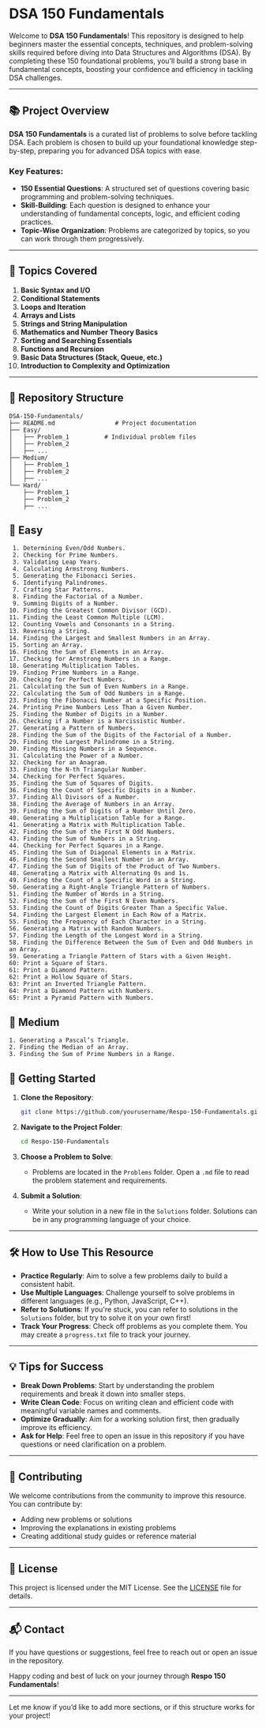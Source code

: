 # DSA 150 Fundamentals

Welcome to **DSA 150 Fundamentals**! This repository is designed to help beginners master the essential concepts, techniques, and problem-solving skills
required before diving into Data Structures and Algorithms (DSA). By completing these 150 foundational problems, you’ll build a strong base in fundamental 
concepts, boosting your confidence and efficiency in tackling DSA challenges.

---

## 📚 Project Overview

**DSA 150 Fundamentals** is a curated list of problems to solve before tackling DSA. Each problem is chosen to build up your foundational knowledge step-by-step, 
preparing you for advanced DSA topics with ease.

### Key Features:
- **150 Essential Questions**: A structured set of questions covering basic programming and problem-solving techniques.
- **Skill-Building**: Each question is designed to enhance your understanding of fundamental concepts, logic, and efficient coding practices.
- **Topic-Wise Organization**: Problems are categorized by topics, so you can work through them progressively.

---

## 📝 Topics Covered

1. **Basic Syntax and I/O**
2. **Conditional Statements**
3. **Loops and Iteration**
4. **Arrays and Lists**
5. **Strings and String Manipulation**
6. **Mathematics and Number Theory Basics**
7. **Sorting and Searching Essentials**
8. **Functions and Recursion**
9. **Basic Data Structures (Stack, Queue, etc.)**
10. **Introduction to Complexity and Optimization**

---

## 📂 Repository Structure

```
DSA-150-Fundamentals/
├── README.md                 # Project documentation
├── Easy/
│   ├── Problem_1          # Individual problem files
│   ├── Problem_2
│   ├── ...
├── Medium/
│   ├── Problem_1         
│   ├── Problem_2         
│   ├── ...
└── Hard/
    ├── Problem_1
    ├── Problem_2
    ├── ...
```
## 📂 Easy
     1. Determining Even/Odd Numbers.  
     2. Checking for Prime Numbers.  
     3. Validating Leap Years.
     4. Calculating Armstrong Numbers.
     5. Generating the Fibonacci Series. 
     6. Identifying Palindromes.  
     7. Crafting Star Patterns.
     8. Finding the Factorial of a Number.  
     9. Summing Digits of a Number.
    10. Finding the Greatest Common Divisor (GCD).
    11. Finding the Least Common Multiple (LCM).
    12. Counting Vowels and Consonants in a String.
    13. Reversing a String.
    14. Finding the Largest and Smallest Numbers in an Array. 
    15. Sorting an Array.
    16. Finding the Sum of Elements in an Array.
    17. Checking for Armstrong Numbers in a Range.
    18. Generating Multiplication Tables.
    19. Finding Prime Numbers in a Range.  
    20. Checking for Perfect Numbers.
    21. Calculating the Sum of Even Numbers in a Range.  
    22. Calculating the Sum of Odd Numbers in a Range.
    23. Finding the Fibonacci Number at a Specific Position.  
    24. Printing Prime Numbers Less Than a Given Number.  
    25. Finding the Number of Digits in a Number.
    26. Checking if a Number is a Narcissistic Number.  
    27. Generating a Pattern of Numbers.
    28. Finding the Sum of the Digits of the Factorial of a Number.
    29. Finding the Largest Palindrome in a String. 
    30. Finding Missing Numbers in a Sequence.
    31. Calculating the Power of a Number.  
    32. Checking for an Anagram.
    33. Finding the N-th Triangular Number.  
    34. Checking for Perfect Squares.
    35. Finding the Sum of Squares of Digits.
    36. Finding the Count of Specific Digits in a Number.  
    37. Finding All Divisors of a Number.
    38. Finding the Average of Numbers in an Array.
    39. Finding the Sum of Digits of a Number Until Zero.  
    40. Generating a Multiplication Table for a Range. 
    41. Generating a Matrix with Multiplication Table.
    42. Finding the Sum of the First N Odd Numbers.  
    43. Finding the Sum of Numbers in a String.
    44. Checking for Perfect Squares in a Range.
    45. Finding the Sum of Diagonal Elements in a Matrix. 
    46. Finding the Second Smallest Number in an Array.
    47. Finding the Sum of Digits of the Product of Two Numbers.  
    48. Generating a Matrix with Alternating 0s and 1s.
    49. Finding the Count of a Specific Word in a String.
    50. Generating a Right-Angle Triangle Pattern of Numbers.
    51. Finding the Number of Words in a String. 
    52. Finding the Sum of the First N Even Numbers.
    53. Finding the Count of Digits Greater Than a Specific Value.  
    54. Finding the Largest Element in Each Row of a Matrix. 
    55. Finding the Frequency of Each Character in a String. 
    56. Generating a Matrix with Random Numbers.
    57. Finding the Length of the Longest Word in a String.
    58. Finding the Difference Between the Sum of Even and Odd Numbers in an Array.
    59. Generating a Triangle Pattern of Stars with a Given Height.
    60: Print a Square of Stars.
    61: Print a Diamond Pattern.
    62: Print a Hollow Square of Stars.
    63: Print an Inverted Triangle Pattern.
    64: Print a Diamond Pattern with Numbers.
    65: Print a Pyramid Pattern with Numbers.
## 📂 Medium
    1. Generating a Pascal’s Triangle.  
    2. Finding the Median of an Array. 
    3. Finding the Sum of Prime Numbers in a Range.

## 🚀 Getting Started

1. **Clone the Repository**:
   ```bash
   git clone https://github.com/yourusername/Respo-150-Fundamentals.git
   ```
2. **Navigate to the Project Folder**:
   ```bash
   cd Respo-150-Fundamentals
   ```
3. **Choose a Problem to Solve**:
   - Problems are located in the `Problems` folder. Open a `.md` file to read the problem statement and requirements.

4. **Submit a Solution**:
   - Write your solution in a new file in the `Solutions` folder. Solutions can be in any programming language of your choice.

---

## 🛠 How to Use This Resource

- **Practice Regularly**: Aim to solve a few problems daily to build a consistent habit.
- **Use Multiple Languages**: Challenge yourself to solve problems in different languages (e.g., Python, JavaScript, C++).
- **Refer to Solutions**: If you're stuck, you can refer to solutions in the `Solutions` folder, but try to solve it on your own first!
- **Track Your Progress**: Check off problems as you complete them. You may create a `progress.txt` file to track your journey.

---

## 💡 Tips for Success

- **Break Down Problems**: Start by understanding the problem requirements and break it down into smaller steps.
- **Write Clean Code**: Focus on writing clean and efficient code with meaningful variable names and comments.
- **Optimize Gradually**: Aim for a working solution first, then gradually improve its efficiency.
- **Ask for Help**: Feel free to open an issue in this repository if you have questions or need clarification on a problem.

---

## 🤝 Contributing

We welcome contributions from the community to improve this resource. You can contribute by:
- Adding new problems or solutions
- Improving the explanations in existing problems
- Creating additional study guides or reference material

---

## 📄 License

This project is licensed under the MIT License. See the [LICENSE](LICENSE) file for details.

---

## 📬 Contact

If you have questions or suggestions, feel free to reach out or open an issue in the repository.

Happy coding and best of luck on your journey through **Respo 150 Fundamentals**!

---

Let me know if you’d like to add more sections, or if this structure works for your project!
